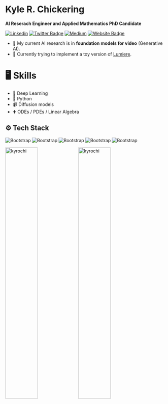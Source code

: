 <h1> Kyle R. Chickering </h1>
<b>AI Reserach Engineer and Applied Mathematics PhD Candidate</b>
<p> </p>

[![Linkedin](https://img.shields.io/badge/-LinkedIn-blue?style=flat&logo=Linkedin&logoColor=white)](https://www.linkedin.com/in/kyle-r-chickering/)
[![Twitter Badge](https://img.shields.io/badge/-Twitter-1da1f2?labelColor=1da1f2&logo=twitter&logoColor=white&link=https://twitter.com/mrr_zo)](https://x.com/_selebou)
[![Medium](https://github.com/Rishit-dagli/Rishit-dagli/blob/master/badges/medium.svg)](https://medium.com/@selebou)
[![Website Badge](https://img.shields.io/badge/-Website-c14438?style=flat&logo=Google-Chrome&logoColor=white&link=https://www.hejazizo.com)](https://math.ucdavis.edu/~krc/)


- 🎥 My current AI research is in **foundation models for video** (Generative AI).
- 🌲 Currently trying to implement a toy version of [Lumiere](https://lumiere-video.github.io/).

<h1>  🖥 Skills </h1>

- 🧠 Deep Learning
- 🐍 Python
- 📹 Diffusion models
- ➕ ODEs / PDEs / Linear Algebra

## ⚙️ Tech Stack

![Bootstrap](https://img.shields.io/badge/-Python-05122A?style=flat-square&logo=Python&color=353535) ![Bootstrap](https://img.shields.io/badge/-PyTorch-05122A?style=flat-square&logo=PyTorch&color=353535) ![Bootstrap](https://img.shields.io/badge/-Numpy-05122A?style=flat-square&logo=Numpy&color=353535) ![Bootstrap](https://img.shields.io/badge/-Matplotlib-05122A?style=flat-square&logo=Matplotlib&color=353535) ![Bootstrap](https://img.shields.io/badge/-Visual%20Studio%20Code-05122A?style=flat-square&logo=Visual-Studio-Code&color=353535)
  

<div>
  <img width="45%" align="left" src="https://github-readme-stats.vercel.app/api/top-langs?username=kyrochi&show_icons=true&locale=en&layout=compact" alt="kyrochi" />
  <img width="45%"  src="https://github-readme-streak-stats.herokuapp.com/?user=kyrochi&" alt="kyrochi" />
</div>
